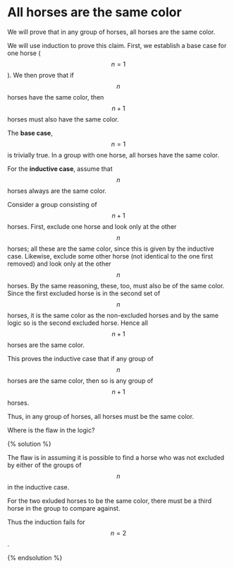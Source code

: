 # All horses are the same color

We will prove that in any group of horses, all horses are the same color.

We will use induction to prove this claim.
First, we establish a base case for one horse ($$ n = 1 $$).
We then prove that if $$ n $$ horses have the same color, then $$ n+1 $$ horses must also have the same color.

The **base case**,  $$ n=1 $$  is trivially true. In a group with
one horse, all horses have the same color.

For the **inductive case**, assume that $$ n $$ horses always are the same color.

Consider a group consisting of $$ n+1 $$ horses.
First, exclude one horse and look only at the other $$ n $$
horses; all these are the same color, since this is given by the inductive case.
Likewise, exclude some other horse (not identical to the one first removed) and look only at the other $$ n $$
horses. By the same reasoning, these, too, must also be of the same color.
Since the first excluded horse is in the second set of $$ n $$ horses, it is the same color as the non-excluded horses and
by the same logic so is the second excluded horse.
Hence all $$ n + 1 $$ horses are the
same color.

This proves the inductive case that if any group of $$ n $$ horses are the
same color, then so is any group of $$ n+1 $$ horses.

Thus, in any group of horses, all horses must be the same color.

Where is the flaw in the logic?

{% solution %}

The flaw is in assuming it is possible to find a horse who was not excluded by either of the groups of $$ n $$ in the inductive case.

For the two exluded horses to be the same color, there must be a third horse
in the group to compare against.

Thus the induction fails for $$ n=2 $$.

{% endsolution %}
